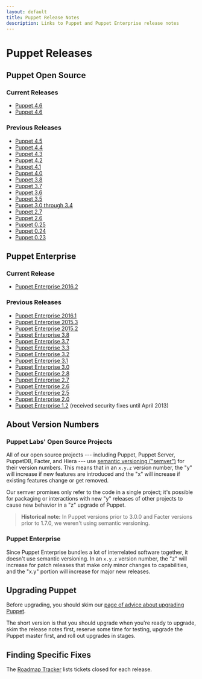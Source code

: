 ```yaml
---
layout: default
title: Puppet Release Notes
description: Links to Puppet and Puppet Enterprise release notes
---
```


# Puppet Releases

## Puppet Open Source

### Current Releases

- [Puppet 4.6][4.7]
- [Puppet 4.6][4.6]


### Previous Releases

- [Puppet 4.5][4.5]
- [Puppet 4.4][4.4]
- [Puppet 4.3][4.3]
- [Puppet 4.2][4.2]
- [Puppet 4.1][4.1]
- [Puppet 4.0][4.0]
- [Puppet 3.8][3.8]
- [Puppet 3.7][3.7]
- [Puppet 3.6][3.6]
- [Puppet 3.5][3.5]
- [Puppet 3.0 through 3.4][3.x]
- [Puppet 2.7][]
- [Puppet 2.6][]
- [Puppet 0.25][]
- [Puppet 0.24][]
- [Puppet 0.23][]

## Puppet Enterprise

### Current Release

- [Puppet Enterprise 2016.2](/pe/latest/release_notes.html)

### Previous Releases

- [Puppet Enterprise 2016.1][pe2016.1]
- [Puppet Enterprise 2015.3][pe2015.3]
- [Puppet Enterprise 2015.2][pe2015.2]
- [Puppet Enterprise 3.8][pe3.8]
- [Puppet Enterprise 3.7][pe3.7]
- [Puppet Enterprise 3.3][pe3.3]
- [Puppet Enterprise 3.2][pe3.2]
- [Puppet Enterprise 3.1][pe3.1]
- [Puppet Enterprise 3.0][pe3.0]
- [Puppet Enterprise 2.8][pe2.8]
- [Puppet Enterprise 2.7][pe2.7]
- [Puppet Enterprise 2.6][pe2.6]
- [Puppet Enterprise 2.5][pe2.5]
- [Puppet Enterprise 2.0][pe2.0]
- [Puppet Enterprise 1.2][pe1.2] (received security fixes until April 2013)

## About Version Numbers

### Puppet Labs' Open Source Projects

All of our open source projects --- including Puppet, Puppet Server, PuppetDB, Facter, and Hiera --- use [semantic versioning ("semver")][semver] for their version numbers. This means that in an `x.y.z` version number, the "y" will increase if new features are introduced and the "x" will increase if existing features change or get removed.

Our semver promises only refer to the code in a single project; it's possible for packaging or interactions with new "y" releases of other projects to cause new behavior in a "z" upgrade of Puppet.

> **Historical note:** In Puppet versions prior to 3.0.0 and Facter versions prior to 1.7.0, we weren't using semantic versioning.

### Puppet Enterprise

Since Puppet Enterprise bundles a lot of interrelated software together, it doesn't use semantic versioning. In an `x.y.z` version number, the "z" will increase for patch releases that make only minor changes to capabilities, and the "x.y" portion will increase for major new releases.

## Upgrading Puppet

Before upgrading, you should skim our [page of advice about upgrading Puppet](/puppet/latest/reference/upgrade_major_pre.html).

The short version is that you should upgrade when you're ready to upgrade, skim the release notes first, reserve some time for testing, upgrade the Puppet master first, and roll out upgrades in stages.

## Finding Specific Fixes

The [Roadmap Tracker](https://tickets.puppetlabs.com/browse/PUP#selectedTab=com.atlassian.jira.plugin.system.project%3Aversions-panel) lists tickets closed for each release.

[semver]: http://semver.org
[4.7]: /puppet/4.7/reference/release_notes.html
[4.6]: /puppet/4.6/reference/release_notes.html
[4.5]: /puppet/4.5/reference/release_notes.html
[4.4]: /puppet/4.4/reference/release_notes.html
[4.3]: /puppet/4.3/reference/release_notes.html
[4.2]: /puppet/4.2/reference/release_notes.html
[4.1]: /puppet/4.1/reference/release_notes.html
[4.0]: /puppet/4.0/reference/release_notes.html
[3.8]: /puppet/3.8/reference/release_notes.html
[3.7]: /puppet/3.7/reference/release_notes.html
[3.6]: /puppet/3.6/reference/release_notes.html
[3.5]: /puppet/3.5/reference/release_notes.html
[3.x]: /puppet/3/reference/release_notes.html
[pe2016.1]: /pe/2016.1/release_notes.html
[pe2015.3]: /pe/2015.3/release_notes.html
[pe2015.2]: /pe/2015.2/release_notes.html
[pe3.8]: /pe/3.8/release_notes.html
[pe3.7]: /pe/3.7/release_notes.html
[pe3.3]: /pe/3.3/release_notes.html
[pe3.2]: /pe/3.2/appendix.html#release-notes
[pe3.1]: /pe/3.1/appendix.html#release-notes
[pe3.0]: /pe/3.0/appendix.html#release-notes
[pe2.8]: /pe/2.8/appendix.html#release-notes
[pe2.7]: /pe/2.7/appendix.html#release-notes
[pe2.6]: /pe/2.6/appendix.html#release-notes
[pe2.5]: /pe/2.5/appendix.html#release-notes
[pe2.0]: /pe/2.0/welcome_whats_new.html
[pe1.2]: /pe/1.2/upgrading.html
[Puppet 2.7]: /puppet/2.7/reference/release_notes.html
[Puppet 2.6]: /puppet/2.6/reference/release_notes.html
[Puppet 0.25]: /puppet/0.25/reference/release_notes.html
[Puppet 0.24]: /puppet/0.24/reference/release_notes.html
[Puppet 0.23]: /puppet/0.23/reference/release_notes.html
